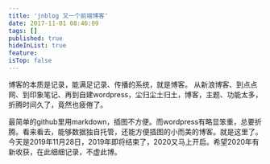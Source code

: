 ```yaml
---
title: 'jnblog 又一个前端博客'
date: 2017-11-01 08:46:09
tags: []
published: true
hideInList: true
feature: 
isTop: false
---
```

博客的本质是记录，能满足记录、传播的系统，就是博客。 从新浪博客、到点点网、到印象笔记、再到自建wordpress，尘归尘土归土，博客，主题、功能太多，折腾时间久了，竟然也疲倦了。

<!-- more -->

最简单的github里用markdown，插图不方便。而wordpress有略显笨重，总要折腾。看来看去，能够数据独自托管，还能方便插图的小而美的博客。就是这里了。
今天是2019年11月28日，2019年即将结束了，2020又马上开启。希望2020年有新收获，在此细细记录，不虚此博。

